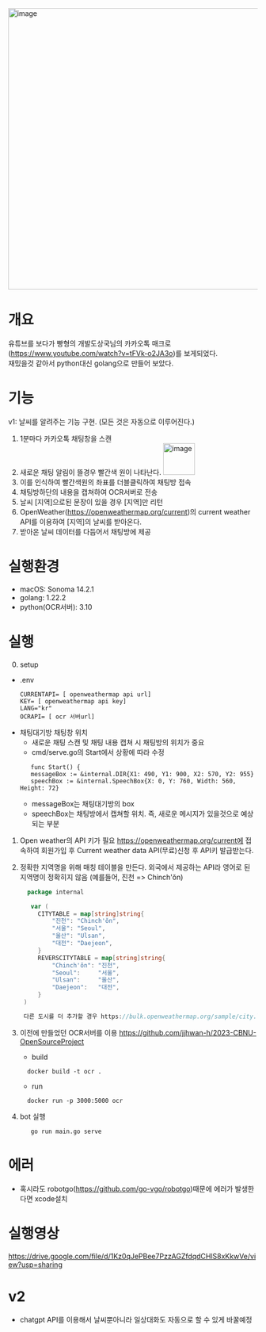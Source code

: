 <img width="568" alt="image" src="https://github.com/user-attachments/assets/36cf45e2-f35f-4e57-b751-7c73a125267e">

# 개요
유튜브를 보다가 빵형의 개발도상국님의 카카오톡 매크로(https://www.youtube.com/watch?v=tFVk-o2JA3o)를 보게되었다.<br>
재밌을것 같아서 python대신 golang으로 만들어 보았다.

# 기능
v1: 날씨를 알려주는 기능 구현. (모든 것은 자동으로 이루어진다.)
1. 1분마다 카카오톡 채팅창을 스캔
2. 새로운 채팅 알림이 뜰경우 빨간색 원이 나타난다.
   <img width="64" alt="image" src="https://github.com/user-attachments/assets/d402f442-79d5-4093-8be6-79052431b867">
3. 이를 인식하여 빨간색원의 좌표를 더블클릭하여 채팅방 접속
4. 채팅방하단의 내용을 캡쳐하여 OCR서버로 전송
5. 날씨 [지역]으로된 문장이 있을 경우 [지역]만 리턴
6. OpenWeather(https://openweathermap.org/current)의 current weather API를 이용하여 [지역]의 날씨를 받아온다.
7. 받아온 날씨 데이터를 다듬어서 채팅방에 제공

# 실행환경
- macOS: Sonoma 14.2.1
- golang: 1.22.2
- python(OCR서버): 3.10
  
# 실행
0. setup
  - .env
     ```
     CURRENTAPI= [ openweathermap api url]
     KEY= [ openweathermap api key]
     LANG="kr"
     OCRAPI= [ ocr 서버url]
     ```
  - 채팅대기방 채팅창 위치
    - 새로운 채팅 스캔 및 채팅 내용 캡쳐 시 채팅방의 위치가 중요
    - cmd/serve.go의 Start에서 상황에 따라 수정
     ```
        func Start() {
      	messageBox := &internal.DIR{X1: 490, Y1: 900, X2: 570, Y2: 955}
      	speechBox := &internal.SpeechBox{X: 0, Y: 760, Width: 560, Height: 72}
     ```
    - messageBox는 채팅대기방의 box<br>
    - speechBox는 채팅방에서 캡쳐할 위치. 즉, 새로운 메시지가 있을것으로 예상되는 부분<br>
    
1. Open weather의 API 키가 필요
https://openweathermap.org/current에 접속하여 회원가입 후 Current weather data API(무료)신청 후 API키 발급받는다.<br>

2. 정확한 지역명을 위해 매칭 테이블을 만든다.
   외국에서 제공하는 API라 영어로 된 지역명이 정확히지 않음 (예를들어, 진천 => Chinch'ŏn)
   ```go
     package internal

      var (
    	CITYTABLE = map[string]string{
    		"진천": "Chinch'ŏn",
    		"서울": "Seoul",
    		"울산": "Ulsan",
    		"대전": "Daejeon",
    	}
    	REVERSCITYTABLE = map[string]string{
    		"Chinch'ŏn": "진천",
    		"Seoul":     "서울",
    		"Ulsan":     "울산",
    		"Daejeon":   "대전",
    	}
    )

    다른 도시를 더 추가할 경우 https://bulk.openweathermap.org/sample/city.list.json.gz에서 확인 후 **city_table.go**파일에 추가

3. 이전에 만들었던 OCR서버를 이용
   https://github.com/jjhwan-h/2023-CBNU-OpenSourceProject
    - build
    ```
      docker build -t ocr .
    ```
    - run
    ```
      docker run -p 3000:5000 ocr
    ```
4. bot 실행
   ```
      go run main.go serve
   ```

# 에러
- 혹시라도 robotgo(https://github.com/go-vgo/robotgo)때문에 에러가 발생한다면 xcode설치

# 실행영상
https://drive.google.com/file/d/1Kz0qJePBee7PzzAGZfdqdCHlS8xKkwVe/view?usp=sharing

# v2
- chatgpt API를 이용해서 날씨뿐아니라 일상대화도 자동으로 할 수 있게 바꿀예정

